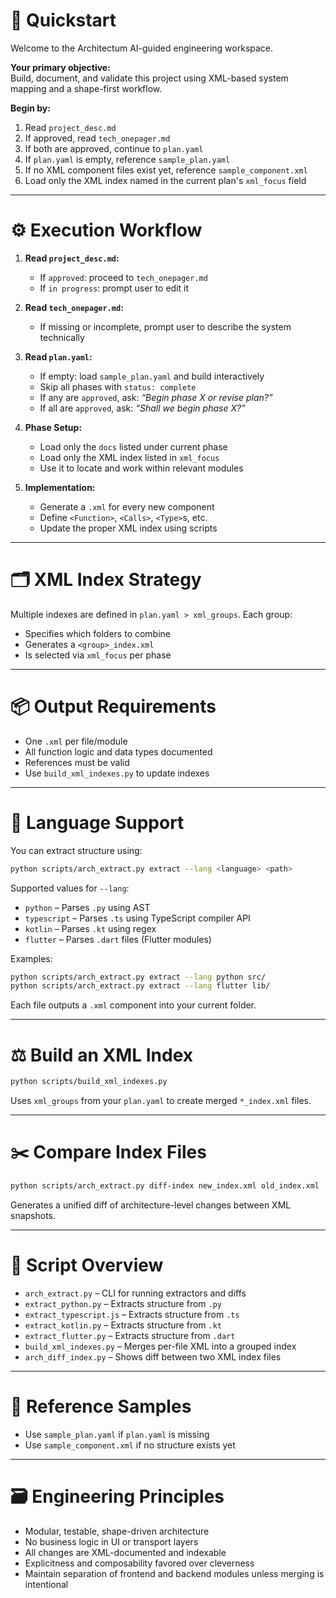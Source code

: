 # 🗽 Quickstart

Welcome to the Architectum AI-guided engineering workspace.

**Your primary objective:**  
Build, document, and validate this project using XML-based system mapping and a shape-first workflow.

**Begin by:**
1. Read `project_desc.md`  
2. If approved, read `tech_onepager.md`  
3. If both are approved, continue to `plan.yaml`  
4. If `plan.yaml` is empty, reference `sample_plan.yaml`  
5. If no XML component files exist yet, reference `sample_component.xml`  
6. Load only the XML index named in the current plan's `xml_focus` field

---

# ⚙️ Execution Workflow

1. **Read `project_desc.md`:**
   - If `approved`: proceed to `tech_onepager.md`
   - If `in progress`: prompt user to edit it

2. **Read `tech_onepager.md`:**
   - If missing or incomplete, prompt user to describe the system technically

3. **Read `plan.yaml`:**
   - If empty: load `sample_plan.yaml` and build interactively
   - Skip all phases with `status: complete`
   - If any are `approved`, ask: _“Begin phase X or revise plan?”_
   - If all are `approved`, ask: _“Shall we begin phase X?”_

4. **Phase Setup:**
   - Load only the `docs` listed under current phase
   - Load only the XML index listed in `xml_focus`
   - Use it to locate and work within relevant modules

5. **Implementation:**
   - Generate a `.xml` for every new component
   - Define `<Function>`, `<Calls>`, `<Type>`s, etc.
   - Update the proper XML index using scripts

---

# 🗂 XML Index Strategy

Multiple indexes are defined in `plan.yaml > xml_groups`. Each group:
- Specifies which folders to combine
- Generates a `<group>_index.xml`
- Is selected via `xml_focus` per phase

---

# 📦 Output Requirements

- One `.xml` per file/module
- All function logic and data types documented
- References must be valid
- Use `build_xml_indexes.py` to update indexes

---

# 🧩 Language Support

You can extract structure using:

```bash
python scripts/arch_extract.py extract --lang <language> <path>
```

Supported values for `--lang`:
- `python` – Parses `.py` using AST
- `typescript` – Parses `.ts` using TypeScript compiler API
- `kotlin` – Parses `.kt` using regex
- `flutter` – Parses `.dart` files (Flutter modules)

Examples:
```bash
python scripts/arch_extract.py extract --lang python src/
python scripts/arch_extract.py extract --lang flutter lib/
```

Each file outputs a `.xml` component into your current folder.

---

# ⚖️ Build an XML Index

```bash
python scripts/build_xml_indexes.py
```
Uses `xml_groups` from your `plan.yaml` to create merged `*_index.xml` files.

---

# ✂️ Compare Index Files

```bash
python scripts/arch_extract.py diff-index new_index.xml old_index.xml
```
Generates a unified diff of architecture-level changes between XML snapshots.

---

# 🔹 Script Overview

- `arch_extract.py` – CLI for running extractors and diffs
- `extract_python.py` – Extracts structure from `.py`
- `extract_typescript.js` – Extracts structure from `.ts`
- `extract_kotlin.py` – Extracts structure from `.kt`
- `extract_flutter.py` – Extracts structure from `.dart`
- `build_xml_indexes.py` – Merges per-file XML into a grouped index
- `arch_diff_index.py` – Shows diff between two XML index files

---

# 📂 Reference Samples

- Use `sample_plan.yaml` if `plan.yaml` is missing
- Use `sample_component.xml` if no structure exists yet

---

# 🗃️ Engineering Principles

- Modular, testable, shape-driven architecture
- No business logic in UI or transport layers
- All changes are XML-documented and indexable
- Explicitness and composability favored over cleverness
- Maintain separation of frontend and backend modules unless merging is intentional
